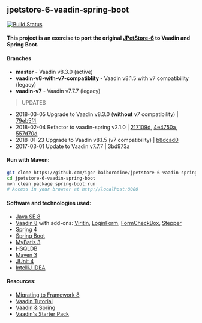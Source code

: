 jpetstore-6-vaadin-spring-boot
------------------------------
[![Build
Status](https://travis-ci.org/igor-baiborodine/jpetstore-6-vaadin-spring-boot.svg?branch=master)](https://travis-ci.org/igor-baiborodine/jpetstore-6-vaadin-spring-boot)

#### This project is an exercise to port the original [JPetStore-6](https://github.com/mybatis/jpetstore-6) to Vaadin and Spring Boot.

#### Branches
* **master** - Vaadin v8.3.0 (active)
* **vaadin-v8-with-v7-compatiblity** - Vaadin v8.1.5 with v7 compatibility (legacy)
* **vaadin-v7** - Vaadin v7.7.7 (legacy)

> UPDATES
* 2018-03-05 Upgrade to Vaadin v8.3.0 (**without** v7 compatibility) | [79eb5f4](https://github.com/igor-baiborodine/jpetstore-6-vaadin-spring-boot/commit/79eb5f4aff676eba8c299025d0d5d6285543aee9) 
* 2018-02-04 Refactor to vaadin-spring v2.1.0 | [217109d](https://github.com/igor-baiborodine/jpetstore-6-vaadin-spring-boot/commit/217109d9a6e98c2f8c7913565d85acd97f0d0826), [4e4750a](https://github.com/igor-baiborodine/jpetstore-6-vaadin-spring-boot/commit/4e4750ad445fcde0e99cbad2f4346c03c5913622), [557d70d](https://github.com/igor-baiborodine/jpetstore-6-vaadin-spring-boot/commit/557d70d8d9fd77ec78043bb9b77439f6d1bfc5f6)
* 2018-01-23 Upgrade to Vaadin v8.1.5 (v7 compatibility) | [b8dcad0](https://github.com/igor-baiborodine/jpetstore-6-vaadin-spring-boot/commit/b8dcad0fa6ca1a8e921bbe0f59d4851d5c6d2ffa)
* 2017-03-01 Update to Vaadin v7.7.7 | [3bd973a](https://github.com/igor-baiborodine/jpetstore-6-vaadin-spring-boot/commit/3bd973a979c983ee97ca882da7168eb7c4633f78)

#### Run with Maven:
```bash
git clone https://github.com/igor-baiborodine/jpetstore-6-vaadin-spring-boot.git
cd jpetstore-6-vaadin-spring-boot
mvn clean package spring-boot:run
# Access in your browser at http://localhost:8080
```

#### Software and technologies used:
* [Java SE 8](http://www.oracle.com/technetwork/java/javase/downloads/index-jsp-138363.html)
* [Vaadin 8](https://vaadin.com/home) with add-ons: [Viritin](https://vaadin.com/directory#!addon/viritin), [LoginForm](https://vaadin.com/directory#!addon/loginform), [FormCheckBox](https://vaadin.com/directory#!addon/formcheckbox), [Stepper](https://vaadin.com/directory#!addon/stepper)
* [Spring 4](http://projects.spring.io/spring-framework/#quick-start)
* [Spring Boot](http://projects.spring.io/spring-boot/)
* [MyBatis 3](http://mybatis.org/mybatis-3/)
* [HSQLDB](http://hsqldb.org/)
* [Maven 3](http://maven.apache.org/)
* [JUnit 4](http://junit.org/)
* [IntelliJ IDEA](https://www.jetbrains.com/idea/)

#### Resources:
* [Migrating to Framework 8](https://vaadin.com/docs/v8/framework/migration/migrating-to-vaadin8.html)
* [Vaadin Tutorial](https://vaadin.com/docs/framework/tutorial.html)
* [Vaadin & Spring](https://vaadin.com/framework/spring)
* [Vaadin's Starter Pack](https://vaadin.com/start)
